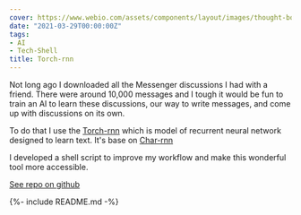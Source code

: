 ```yaml
---
cover: https://www.webio.com/assets/components/layout/images/thought-box-images/blogs/IMG_Getting%20The%20Most%20from%20AI%20Agents%20and%20Message_780x520%20Blog.jpg
date: "2021-03-29T00:00:00Z"
tags:
- AI
- Tech-Shell
title: Torch-rnn
---
```


Not long ago I downloaded all the Messenger discussions I had with a friend. There were around 10,000 messages and I tough it would be fun to train an AI to learn these discussions, our way to write messages, and come up with discussions on its own.

To do that I use the [Torch-rnn](https://github.com/jcjohnson/torch-rnn) which is model of recurrent neural network designed to learn text. It's base on [Char-rnn](https://github.com/karpathy/char-rnn)

I developed a shell script to improve my workflow and make this wonderful tool more accessible.

<a class="button button--primary button--rounded button--lg" href="https://github.com/GabrielVidal1/torch-rnn-quickstart"><i class="fab fa-github"></i> See repo on github</a>

{%- include README.md -%}
